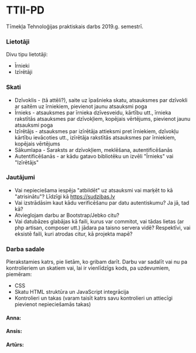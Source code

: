 # TTII-PD
Tīmekļa Tehnoloģijas praktiskais darbs 2019.g. semestrī.

### Lietotāji
Divu tipu lietotāji:
 - Īrnieki
 - Izīrētāji

### Skati
 - Dzīvoklis - (tā attēli?), saite uz īpašnieka skatu, atsauksmes par dzīvokli ar saitēm uz īrniekiem, pievienot jaunu atsauksmi poga
 - Īrnieks - atsauksmes par īrnieka dzīvesveidu, kārtību utt., īrnieka rakstītās atsauksmes par dzīvokļiem, kopējais vērtējums, pievienot jaunu atsauksmi poga
 - Izīrētājs - atsauksmes par izīrētāja attieksmi pret īrniekiem, dzīvokļu kārtību ievācoties utt., izīrētāja rakstītās atsauksmes par īrniekiem, kopējais vērtējums
 - Sākumlapa - Saraksts ar dzīvokļiem, meklēšana, autentificēšanās
 - Autentificēšanās - ar kādu gatavo bibliotēku un izvēli "Īrnieks" vai "Izīrētājs"

### Jautājumi
 - Vai nepieciešama iespēja "atbildēt" uz atsauksmi vai marķēt to kā "atrisinātu"? Līdzīgi kā https://sudzibas.lv
 - Vai izstrādāsim kaut kādu verificēšanu par datu autentiskumu? Ja jā, tad kā?
 - Atvieglojam darbu ar Bootstrap/Jebko citu?
 - Vai datubāzes glabājas kā faili, kurus var commitot, vai tādas lietas (ar php artisan, composer utt.) jādara pa taisno servera vidē? Respektīvi, vai eksistē faili, kuri atrodas citur, kā projekta mapē?

### Darba sadale
Pierakstamies katrs, pie lietām, ko gribam darīt.
Darbu var sadalīt vai nu pa kontrolieriem un skatiem vai, lai ir vienlīdzīgs kods, pa uzdevumiem, piemēram:
 - CSS
 - Skatu HTML struktūra un JavaScript integrācija
 - Kontrolieri un takas (varam taisīt katrs savu kontrolieri un attiecīgi pievienot nepieciešamās takas)
#### Anna:
#### Ansis:
#### Artūrs:
